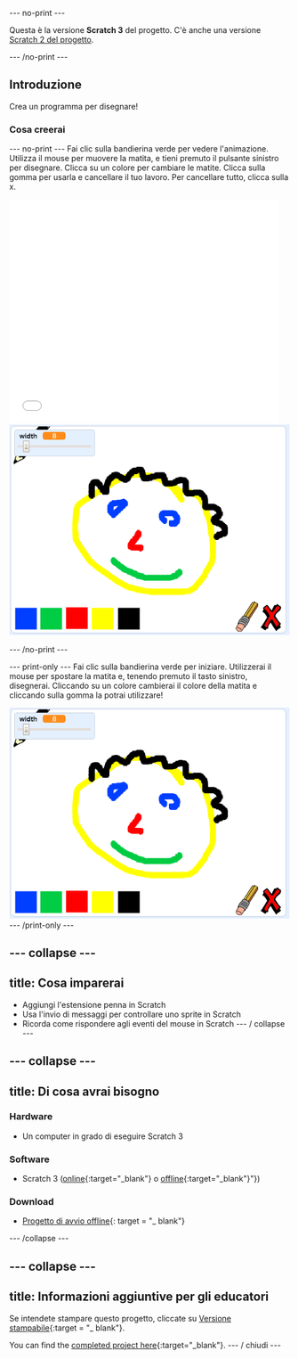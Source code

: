 \--- no-print \---

Questa è la versione **Scratch 3** del progetto. C'è anche una versione [Scratch 2 del progetto](https://projects.raspberrypi.org/en/projects/paint-box-scratch2).

\--- /no-print \---

## Introduzione

Crea un programma per disegnare!

### Cosa creerai

\--- no-print \--- Fai clic sulla bandierina verde per vedere l'animazione. Utilizza il mouse per muovere la matita, e tieni premuto il pulsante sinistro per disegnare. Clicca su un colore per cambiare le matite. Clicca sulla gomma per usarla e cancellare il tuo lavoro. Per cancellare tutto, clicca sulla x.

<div class="scratch-preview">
  <iframe allowtransparency="true" width="485" height="402" src="//scratch.mit.edu/projects/embed/267243161/?autostart=false" frameborder="0" scrolling="no"></iframe>
  <img src="images/showcase.png">
</div>

\--- /no-print \---

\--- print-only \--- Fai clic sulla bandierina verde per iniziare. Utilizzerai il mouse per spostare la matita e, tenendo premuto il tasto sinistro, disegnerai. Cliccando su un colore cambierai il colore della matita e cliccando sulla gomma la potrai utilizzare!

![showcase](images/showcase.png) \--- /print-only \---

## \--- collapse \---

## title: Cosa imparerai

+ Aggiungi l'estensione penna in Scratch
+ Usa l'invio di messaggi per controllare uno sprite in Scratch
+ Ricorda come rispondere agli eventi del mouse in Scratch \--- / collapse \---

## \--- collapse \---

## title: Di cosa avrai bisogno

### Hardware

+ Un computer in grado di eseguire Scratch 3

### Software

+ Scratch 3 ([online](http://rpf.io/scratchon){:target="_blank"} o [offline](http://rpf.io/scratchoff){:target="_blank"}"})

### Download

+ [Progetto di avvio offline](http://rpf.io/p/en/paint-box-go){: target = "_ blank"}

\--- /collapse \---

## \--- collapse \---

## title: Informazioni aggiuntive per gli educatori

Se intendete stampare questo progetto, cliccate su [Versione stampabile](https://projects.raspberrypi.org/en/projects/paint-box/print){:target = "_ blank"}.

You can find the [completed project here](http://rpf.io/p/en/paint-box-get){:target="_blank"}. \--- / chiudi \---